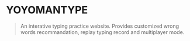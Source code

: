 # YOYOMANTYPE

> An interative typing practice website. Provides customized wrong words recommandation, replay typing record and multiplayer mode.

